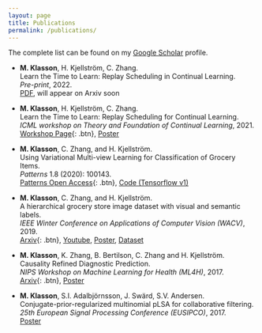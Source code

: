 ```yaml
---
layout: page
title: Publications
permalink: /publications/
---
```

The complete list can be found on my [Google Scholar](https://scholar.google.es/citations?user=H9VHxP4AAAAJ&hl=en) profile. 

* **M. Klasson**, H. Kjellström,  C. Zhang.<br>
Learn the Time to Learn: Replay Scheduling in Continual Learning.<br>
*Pre-print*, 2022.<br>
[PDF](https://marcusklasson.github.io/files/learn_the_time_to_learn_preprint.pdf), 
will appear on Arxiv soon

* **M. Klasson**, H. Kjellström,  C. Zhang.<br>
Learn the Time to Learn: Replay Scheduling for Continual Learning.<br>
*ICML workshop on Theory and Foundation of Continual Learning*, 2021.<br>
[Workshop Page](https://sites.google.com/view/cl-theory-icml2021/accepted-papers){: .btn}, 
[Poster](https://marcusklasson.github.io/files/poster_icml_clworkshop2021.pdf)

* **M. Klasson**,  C. Zhang, and H. Kjellström.<br>
Using Variational Multi-view Learning for Classification of Grocery Items.<br>
*Patterns* 1.8 (2020): 100143.<br>
[Patterns Open Access](https://doi.org/10.1016/j.patter.2020.100143){: .btn},
[Code (Tensorflow v1)](https://github.com/marcusklasson/vcca_grocerystore)

* **M. Klasson**, C. Zhang, and H. Kjellström.<br>
A hierarchical grocery store image dataset with visual and semantic labels.<br>
*IEEE Winter Conference on Applications of Computer Vision (WACV)*, 2019.<br>
[Arxiv](https://arxiv.org/abs/1901.00711){: .btn}, 
[Youtube](https://www.youtube.com/watch?v=aTCK0OWil-A), 
[Poster](https://marcusklasson.github.io/files/poster_wacv2019.pdf),
[Dataset](https://github.com/marcusklasson/GroceryStoreDataset)

* **M. Klasson**, K. Zhang, B. Bertilson, C. Zhang and H. Kjellström.<br>
Causality Refined Diagnostic Prediction.<br>
*NIPS Workshop on Machine Learning for Health (ML4H)*, 2017.<br>
[Arxiv](https://arxiv.org/abs/1711.10915){: .btn},
[Poster](https://marcusklasson.github.io/files/poster_ml4h2017.pdf)

* **M. Klasson**, S.I. Adalbjörnsson, J. Swärd, S.V. Andersen.<br>
Conjugate-prior-regularized multinomial pLSA for collaborative filtering.<br>
*25th European Signal Processing Conference (EUSIPCO)*, 2017.<br>
[Poster](https://marcusklasson.github.io/files/poster_eusipco2017.pdf)
